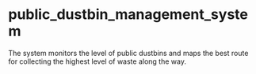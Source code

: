 # public_dustbin_management_system
The system monitors the level of public dustbins and maps the best route for collecting the highest level of waste along the way. 
